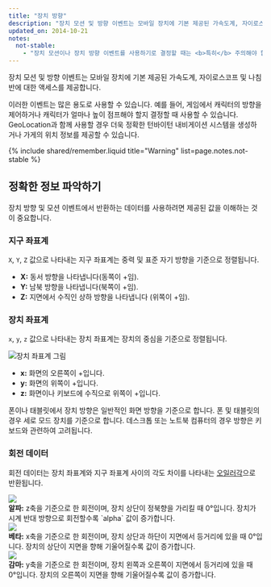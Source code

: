 ```yaml
---
title: "장치 방향"
description: "장치 모션 및 방향 이벤트는 모바일 장치에 기본 제공된 가속도계, 자이로스코프 및 나침반에 대한 액세스를 제공합니다."
updated_on: 2014-10-21
notes:
  not-stable:
    - "장치 모션이나 장치 방향 이벤트를 사용하기로 결정할 때는 <b>특히</b> 주의해야 합니다.  안타깝게도 모든 브라우저가  동일한 좌표계를 사용하지는 않으므로 동일한 상황에서도 각기 다른 값이 보고될 수 있습니다."
---
```

<p class="intro">
  장치 모션 및 방향 이벤트는 모바일 장치에 기본 제공된 가속도계, 자이로스코프 및 나침반에 대한 액세스를 제공합니다.
</p>

이러한 이벤트는 많은 용도로 사용할 수 있습니다. 예를 들어, 게임에서 
캐릭터의 방향을 제어하거나 캐릭터가 얼마나 높이 점프해야 할지 
결정할 때 사용할 수 있습니다. GeoLocation과 함께 사용할 경우 더욱 정확한 턴바이턴 내비게이션 
시스템을 생성하거나 가게의 위치 정보를 제공할 수 있습니다.

{% include shared/remember.liquid title="Warning" list=page.notes.not-stable %}

## 정확한 정보 파악하기

장치 방향 및 모션 이벤트에서 반환하는 데이터를 사용하려면
제공된 값을 이해하는 것이 중요합니다.  

### 지구 좌표계

`X`, `Y`, `Z` 값으로 나타내는 지구 좌표계는 중력 및 표준 자기 방향을 기준으로
정렬됩니다.

<ul>
  <li>
    <b>X:</b> 동서 방향을 나타냅니다(동쪽이 +임).
  </li>
    <li>
    <b>Y:</b> 남북 방향을 나타냅니다(북쪽이 +임).
  </li>
    <li>
    <b>Z:</b> 지면에서 수직인 상하 방향을 나타냅니다
    (위쪽이 +임).
  </li>
</ul>

### 장치 좌표계

`x`, `y`, `z` 값으로 나타내는 장치 좌표계는 장치의 중심을
기준으로 정렬됩니다.

<img src="images/axes.png" alt="장치 좌표계 그림">
<!-- Special thanks to Sheppy (https://developer.mozilla.org/en-US/profiles/Sheppy) 
  for his images which are in the public domain. -->

<ul>
  <li>
    <b>x:</b> 화면의 오른쪽이 +입니다.
  </li>
    <li>
    <b>y:</b> 화면의 위쪽이 +입니다.
  </li>
    <li>
    <b>z:</b> 화면이나 키보드에 수직으로 위쪽이
    +입니다.
  </li>
</ul>

폰이나 태블릿에서 장치 방향은 일반적인 화면 방향을
기준으로 합니다.  폰 및 태블릿의 경우 세로 모드 장치를
기준으로 합니다. 데스크톱 또는 노트북 컴퓨터의 경우 방향은 
키보드와 관련하여 고려됩니다.

### 회전 데이터

회전 데이터는 장치 좌표계와 지구 좌표계
사이의 각도 차이를 나타내는 [오일러각](http://en.wikipedia.org/wiki/Euler_angles)으로
반환됩니다.

<div>
  <div class="g--third">
    <img src="images/alpha.png"><br>
    <b>알파:</b> z축을 기준으로 한 회전이며, 장치 상단이 정북향을 가리킬 때
    0&deg;입니다.  장치가 시계 반대 방향으로 회전할수록
    `alpha` 값이 증가합니다.
  </div>
  <div class="g--third">
    <img src="images/beta.png"><br>
    <b>베타:</b> x축을 기준으로 한 회전이며, 장치 상단과 하단이 지면에서 등거리에 
    있을 때 0&deg;입니다. 장치의
    상단이 지면을 향해 기울어질수록 값이 증가합니다.
  </div>
  <div class="g--third g--last">
    <img src="images/gamma.png"><br>
    <b>감마:</b> y축을 기준으로 한 회전이며, 장치 왼쪽과 오른쪽이 지면에서 등거리에
    있을 때 0&deg;입니다.  장치의
    오른쪽이 지면을 향해 기울어질수록 값이 증가합니다. 
  </div>
</div>

<div style="clear:both;"></div>



